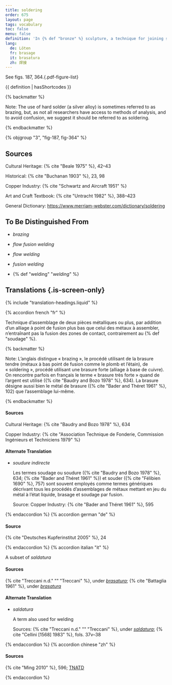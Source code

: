 ```yaml
---
title: soldering
order: 675
layout: page
tags: vocabulary
toc: false
menu: false
definition: 'In {% def "bronze" %} sculpture, a technique for joining separately {% def "cast (v.)" "cast" %} parts, {% def "inlays" %}, {% def "overlays" %}, or repairs, or for filling {% def "casting defects" %}, by adding a metal with a lower melting temperature than that of the primary {% def "cast (n.)" "cast" %}. For the purpose of visual identification on sculpture, white metal can be considered solder (alloys of silver, tin, lead, etc.), whereas {% def "brazing" %} is yellow (copper alloys). Two types of solder include soft solder (low-melting-temperature alloys such as a combination of lead, tin, and/or bismuth) and hard solder (higher-melting-temperature silver alloys).'
lang:
  de: Löten
  fr: brasage
  it: brasatura
  zh: 焊接
---
```


See figs. 187, 364.{.pdf-figure-list}

{{ definition | hasShortcodes }}

{% backmatter %}

Note: The use of hard solder (a silver alloy) is sometimes referred to as brazing, but, as not all researchers have access to methods of analysis, and to avoid confusion, we suggest it should be referred to as soldering.

{% endbackmatter %}

{% objgroup "3", "fig-187, fig-364" %}

## Sources

Cultural Heritage: {% cite "Beale 1975" %}, 42–43

Historical: {% cite "Buchanan 1903" %}, 23, 98

Copper Industry: {% cite "Schwartz and Aircraft 1951" %}

Art and Craft Textbook: {% cite "Untracht 1982" %}, 388–423

General Dictionary: <https://www.merriam-webster.com/dictionary/soldering>

## To Be Distinguished From

- *brazing*

- *flow fusion welding*

- *flow welding*

- *fusion welding*

- {% def "welding" "*welding*" %}

## Translations {.is-screen-only}

<div class="accordion">
{% include "translation-headings.liquid" %}

{% accordion french "fr" %}

Technique d’assemblage de deux pièces métalliques ou plus, par addition d’un alliage à point de fusion plus bas que celui des métaux à assembler, n’entraînant pas la fusion des zones de contact, contrairement au {% def "soudage" %}.

{% backmatter %}

Note: L’anglais distingue « brazing », le procédé utilisant de la brasure tendre (métaux à bas point de fusion comme le plomb et l’étain), de « soldering », procédé utilisant une brasure forte (alliage à base de cuivre). On rencontre parfois en français le terme « brasure très forte » quand de l’argent est utilisé ({% cite "Baudry and Bozo 1978" %}, 634). La brasure désigne aussi bien le métal de brasure ({% cite "Bader and Théret 1961" %}, 102) que l’assemblage lui-même.

{% endbackmatter %}

#### Sources

Cultural Heritage: {% cite "Baudry and Bozo 1978" %}, 634

Copper Industry: {% cite "Association Technique de Fonderie, Commission Ingénieurs et Techniciens 1979" %}

#### Alternate Translation

- *soudure indirecte*

    Les termes soudage ou soudure ({% cite "Baudry and Bozo 1978" %}, 634; {% cite "Bader and Théret 1961" %}) et souder ({% cite "Félibien 1690" %}, 757) sont souvent employés comme termes génériques décrivant tous les procédés d’assemblages de métaux mettant en jeu du métal à l’état liquide, brasage et soudage par fusion.

    Source: Copper Industry: {% cite "Bader and Théret 1961" %}, 595

{% endaccordion %}
{% accordion german "de" %}

#### Source

{% cite "Deutsches Kupferinstitut 2005" %}, 24

{% endaccordion %}
{% accordion italian "it" %}

A subset of *saldatura*

#### Sources

{% cite "Treccani n.d." "" "Treccani" %}, under [*brasatura*](https://www.treccani.it/vocabolario/ricerca/brasatura/); {% cite "Battaglia 1961" %}, under [*brasatura*](http://www.gdli.it/pdf_viewer/Scripts/pdf.js/web/viewer.asp?file=/PDF/GDLI02/GDLI_02_ocr_364.pdf&parola=brasatura)

#### Alternate Translation

- *saldatura*

    A term also used for welding

    Sources: {% cite "Treccani n.d." "" "Treccani" %}, under [*saldatura*](https://www.treccani.it/enciclopedia/saldatura/); {% cite "Cellini [1568] 1983" %}, fols. 37v–38

{% endaccordion %}
{% accordion chinese "zh" %}

#### Sources

{% cite "Ming 2010" %}, 596; [TNATD](https://terms.naer.edu.tw/detail/993229/?index=4)

{% endaccordion %}

</div>
